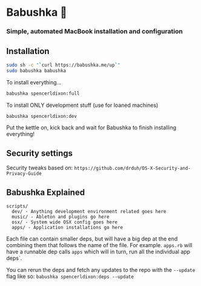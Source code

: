 # Babushka 💃
### Simple, automated MacBook installation and configuration

## Installation

```sh
sudo sh -c "`curl https://babushka.me/up`"
sudo babushka babushka
```

To install everything...

```sh
babushka spencerldixon:full
```

To install ONLY development stuff (use for loaned machines)

```sh
babushka spencerldixon:dev
```

Put the kettle on, kick back and wait for Babushka to finish installing everything!

## Security settings

Security tweaks based on: ```https://github.com/drduh/OS-X-Security-and-Privacy-Guide```

## Babushka Explained

```
scripts/
  dev/ - Anything development environment related goes here
  music/ - Ableton and plugins go here
  osx/ - System wide OSX config goes here
  apps/ - Application installations go here
```

Each file can contain smaller deps, but will have a big dep at the end combining them that follows the name of the file. For example. `apps.rb` will have a runnable dep calls `apps` which will in turn, run all the individual app deps`.

You can rerun the deps and fetch any updates to the repo with the `--update` flag like so: `babushka spencerldixon:deps --update`
